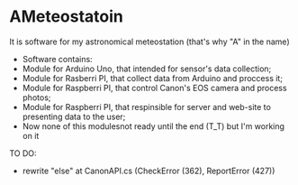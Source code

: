 # AMeteostatoin
It is software for my astronomical meteostation (that's why "A" in the name) 
- Software contains: 
 - Module for Arduino Uno, that intended for sensor's data collection; 
 - Module for Rasberri PI, that collect data from Arduino and proccess it; 
 - Module for Raspberri PI, that control Canon's EOS camera and process photos; 
 - Module for Raspberri PI, that respinsible for server and web-site to presenting data to the user; 
- Now none of this modulesnot ready until the end (T_T) but I'm working on it 

TO DO: 
- rewrite "else" at CanonAPI.cs (CheckError (362), ReportError (427))
